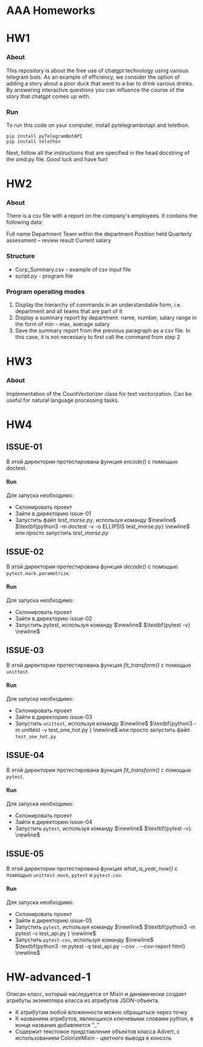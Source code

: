 # AAA Homeworks

# HW1
### About
This repository is about the free use of chatgpt technology using various telegram bots.  As an example of efficiency, we consider the option of adding a story about a poor duck that went to a bar to drink various drinks.  By answering interactive questions you can influence the course of the story that chatgpt comes up with.

### Run
To run this code on your computer, install pytelegrambotapi and telethon.  
```
pip install pyTelegramBotAPI
pip install telethon
```
Next, follow all the instructions that are specified in the head docstring of the omd.py file.
Good luck and have fun! 

# HW2
### About
There is a csv file with a report on the company's employees. It contains the following data:

Full name
Department
Team within the department
Position held
Quarterly assessment – review result
Current salary

### Structure
* Corp_Summary.csv - example of csv input file
* script.py - program file

### Program operating modes
1. Display the hierarchy of commands in an understandable form, i.e. department and all teams that are part of it
2. Display a summary report by department: name, number, salary range in the form of min – max, average salary
3. Save the summary report from the previous paragraph as a csv file. In this case, it is not necessary to first call the command from step 2

# HW3
### About
Implementation of the CountVectorizer class for text vectorization. Can be useful for natural language processing tasks.

# HW4
## ISSUE-01
 
В этой директории протестирована функция $\textit{encode()}$ с помощью doctest.
 
#### Run
 
Для запуска необходимо:
* Склонировать проект
* Зайти в директорию issue-01
* Запустить файл $\textit{test_morse.py}$, используя команду $\newline$ $\textbf{python3 -m doctest -v -o ELLIPSIS test_morse.py} \newline$
или просто запустить $\textit{test_morse.py}$
 
## ISSUE-02
 
В этой директории протестирована функция $\textit{decode()}$ с помощью `pytest.mark.parametrize`.
 
#### Run
 
Для запуска необходимо:
* Склонировать проект
* Зайти в директорию issue-02
* Запустить pytest, используя команду $\newline$ $\textbf{pytest -v} \newline$

## ISSUE-03
 
В этой директории протестирована функция $\textit{fit_transform()}$ с помощью `unittest`.
 
#### Run
 
Для запуска необходимо:
* Склонировать проект
* Зайти в директорию issue-03
* Запустить `unittest`, используя команду $\newline$ $\textbf{python3 -m unittest -v test_one_hot.py } \newline$
или просто запустить файл `test_one_hot.py`
 
## ISSUE-04
 
В этой директории протестирована функция $\textit{fit_transform()}$ с помощью `pytest`.
 
#### Run
 
Для запуска необходимо:
* Склонировать проект
* Зайти в директорию issue-04
* Запустить `pytest`, используя команду $\newline$ $\textbf{pytest -v}. \newline$ 

## ISSUE-05
 
В этой директории протестирована функция $\textit{what_is_year_now()}$ с помощью `unittest.mock`, `pytest` и `pytest-cov`.
 
#### Run
 
Для запуска необходимо:
* Склонировать проект
* Зайти в директорию issue-05
* Запустить `pytest`, используя команду $\newline$ $\textbf{python3 -m pytest -v test_api.py } \newline$
* Запустить `pytest-cov`, используя команду $\newline$ $\textbf{python3 -m pytest -q test_api.py --cov . --cov-report html} \newline$ 

 # HW-advanced-1
Описан класс, который наследуется от Mixin и динамически создает атрибуты экземпляра класса из атрибутов JSON-объекта. 

* К атрибутам любой вложенности можно обращаться через точку
* К названиям атрибутов, являющихся ключевыми словами python, в конце названия добавляется "_"
* Содержит текстовое представление объектов класса Advert, с использованием ColorizeMixin - цветного вывода в консоль